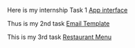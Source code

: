 Here is my internship Task 1 [App interface](https://www.figma.com/file/p9KGLKtOCiJMlpPLtZWOAk/Untitled?type=design&node-id=0-1&mode=design&t=6RMaE9UHL79htUln-0)

Thus is my 2nd task [Email Template](https://www.figma.com/file/Y0Kj11mtnztLTTMGbakr7V/Untitled?type=design&node-id=1-2&mode=design&t=Y0y9j8jULX1SOGZJ-0)

This is my 3rd task [Restaurant Menu](https://www.figma.com/file/rOeml2poceMCKOkYHi4pZC/Untitled?type=design&node-id=0%3A1&mode=design&t=hMcdRwbw4ss7VQSN-1)
